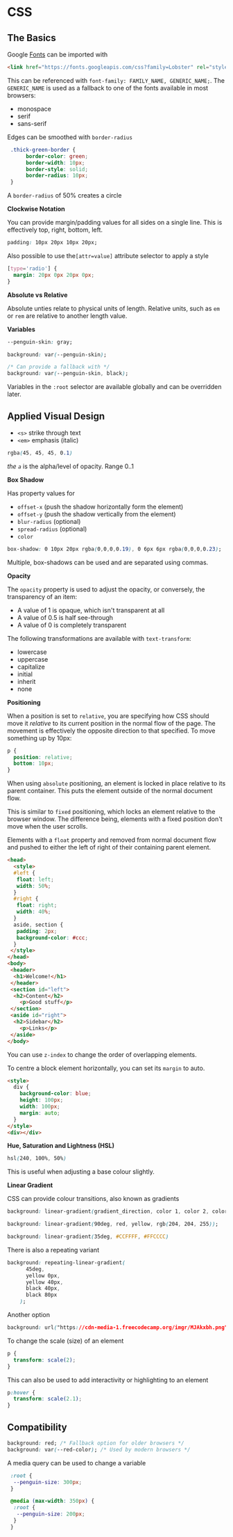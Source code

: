 # CSS



## The Basics

Google [Fonts](https://fonts.google.com/) can be imported with

```html
<link href="https://fonts.googleapis.com/css?family=Lobster" rel="stylesheet" type="text/css">
```

This can be referenced with `font-family: FAMILY_NAME, GENERIC_NAME;`.  The `GENERIC_NAME` is used as a fallback to one of the fonts available in most browsers:

- monospace
- serif
- sans-serif

Edges can be smoothed with `border-radius`

```css
 .thick-green-border {
      border-color: green;
      border-width: 10px;
      border-style: solid;
      border-radius: 10px;
 }
```

A `border-radius` of 50% creates a circle

**Clockwise Notation**

You can provide margin/padding values for all sides on a single line.  This is effectively top, right, bottom, left.

```css
padding: 10px 20px 10px 20px;
```

Also possible to use the`[attr=value]` attribute selector to apply a style

```css
[type='radio'] {
  margin: 20px 0px 20px 0px;
}
```

**Absolute vs Relative**

Absolute unties relate to physical units of length.  Relative units, such as `em` or `rem` are relative to another length value. 

**Variables**

```css
--penguin-skin: gray;

background: var(--penguin-skin);

/* Can provide a fallback with */
background: var(--penguin-skin, black);
```

Variables in the `:root` selector are available globally and can be overridden later.

## Applied Visual Design

- `<s>` strike through text
- `<em>` emphasis (italic)

```css
rgba(45, 45, 45, 0.1)
```

*the `a`* is the alpha/level of opacity.  Range 0..1

**Box Shadow**

Has property values for

- `offset-x` (push the shadow horizontally form the element)
- `offset-y` (push the shadow vertically from the element)
- `blur-radius` (optional)
- `spread-radius` (optional)
- `color`

```css
box-shadow: 0 10px 20px rgba(0,0,0,0.19), 0 6px 6px rgba(0,0,0,0.23);
```

Multiple, box-shadows can be used and are separated using commas.

**Opacity**

The `opacity` property is used to adjust the opacity, or conversely, the transparency of an item:

- A value of 1 is opaque, which isn't transparent at all
- A value of 0.5 is half see-through
- A value of 0 is completely transparent

The following transformations are available with `text-transform`:

- lowercase
- uppercase
- capitalize
- initial
- inherit
- none

**Positioning**

When a position is set to `relative`, you are specifying how CSS should move it *relative* to its current position in the normal flow of the page.  The movement is effectively the opposite direction to that specified.  To move something up by 10px:

```css
p {
  position: relative;
  bottom: 10px;
}
```

When using `absolute` positioning, an element is locked in place relative to its parent container.  This puts the element outside of the normal document flow.

This is similar to `fixed` positioning, which locks an element relative to the browser window.  The difference being, elements with a fixed position don't move when the user scrolls.

Elements with a `float` property and removed from normal document flow and pushed to either the left of right of their containing parent element.

```html
<head>
  <style>
  #left {
   float: left;
   width: 50%;
  }
  #right {
   float: right;
   width: 40%;
  }
  aside, section {
   padding: 2px;
   background-color: #ccc;
  }
 </style>
</head>
<body>
 <header>
  <h1>Welcome!</h1>
 </header>
 <section id="left">
  <h2>Content</h2>
    <p>Good stuff</p>
 </section>
 <aside id="right">
  <h2>Sidebar</h2>
    <p>Links</p>
 </aside>
</body>
```

You can use `z-index` to change the order of overlapping elements.

To centre a block element horizontally, you can set its `margin` to auto.

```html
<style>
  div {
    background-color: blue;
    height: 100px;
    width: 100px;
    margin: auto;
  }
</style>
<div></div>
```

**Hue, Saturation and Lightness (HSL)**

```css
hsl(240, 100%, 50%)
```

This is useful when adjusting a base colour slightly.

**Linear Gradient**

CSS can provide colour transitions, also known as gradients

```css
background: linear-gradient(gradient_direction, color 1, color 2, color 3, ...);

background: linear-gradient(90deg, red, yellow, rgb(204, 204, 255));

background: linear-gradient(35deg, #CCFFFF, #FFCCCC)
```

There is also a repeating variant

```css
background: repeating-linear-gradient(
      45deg,
      yellow 0px,
      yellow 40px,
      black 40px,
      black 80px
    );
```

Another option

```css
background: url("https://cdn-media-1.freecodecamp.org/imgr/MJAkxbh.png")
```

To change the scale (size) of an element

```css
p {
  transform: scale(2);
}
```

This can also be used to add interactivity or highlighting to an element

```css
p:hover {
  transform: scale(2.1);
}
```



## Compatibility

```css
background: red; /* Fallback option for older browsers */
background: var(--red-color); /* Used by modern browsers */
```

A media query can be used to change a variable

```css
 :root {
  --penguin-size: 300px;
 }

 @media (max-width: 350px) {
  :root {
   --penguin-size: 200px;
  }
 }
```

